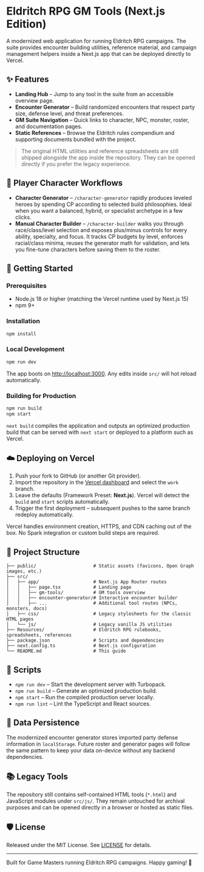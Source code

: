 # Eldritch RPG GM Tools (Next.js Edition)

A modernized web application for running Eldritch RPG campaigns. The suite provides encounter building utilities, reference material, and campaign management helpers inside a Next.js app that can be deployed directly to Vercel.

## ✨ Features

- **Landing Hub** – Jump to any tool in the suite from an accessible overview page.
- **Encounter Generator** – Build randomized encounters that respect party size, defense level, and threat preferences.
- **GM Suite Navigation** – Quick links to character, NPC, monster, roster, and documentation pages.
- **Static References** – Browse the Eldritch rules compendium and supporting documents bundled with the project.

> The original HTML utilities and reference spreadsheets are still shipped alongside the app inside the repository. They can be opened directly if you prefer the legacy experience.

## 🧙 Player Character Workflows

- **Character Generator** – `/character-generator` rapidly produces leveled heroes by spending CP according to selected build philosophies. Ideal when you want a balanced, hybrid, or specialist archetype in a few clicks.
- **Manual Character Builder** – `/character-builder` walks you through race/class/level selection and exposes plus/minus controls for every ability, specialty, and focus. It tracks CP budgets by level, enforces racial/class minima, reuses the generator math for validation, and lets you fine-tune characters before saving them to the roster.

## 🚀 Getting Started

### Prerequisites

- Node.js 18 or higher (matching the Vercel runtime used by Next.js 15)
- npm 9+

### Installation

```bash
npm install
```

### Local Development

```bash
npm run dev
```

The app boots on [http://localhost:3000](http://localhost:3000). Any edits inside `src/` will hot reload automatically.

### Building for Production

```bash
npm run build
npm start
```

`next build` compiles the application and outputs an optimized production build that can be served with `next start` or deployed to a platform such as Vercel.

## ☁️ Deploying on Vercel

1. Push your fork to GitHub (or another Git provider).
2. Import the repository in the [Vercel dashboard](https://vercel.com/new) and select the `work` branch.
3. Leave the defaults (Framework Preset: **Next.js**). Vercel will detect the `build` and `start` scripts automatically.
4. Trigger the first deployment – subsequent pushes to the same branch redeploy automatically.

Vercel handles environment creation, HTTPS, and CDN caching out of the box. No Spark integration or custom build steps are required.

## 🧱 Project Structure

```
├── public/                     # Static assets (favicons, Open Graph images, etc.)
├── src/
│   ├── app/                    # Next.js App Router routes
│   │   ├── page.tsx            # Landing page
│   │   ├── gm-tools/           # GM tools overview
│   │   ├── encounter-generator/# Interactive encounter builder
│   │   ├── ...                 # Additional tool routes (NPCs, monsters, docs)
│   ├── css/                    # Legacy stylesheets for the classic HTML pages
│   └── js/                     # Legacy vanilla JS utilities
├── Resources/                  # Eldritch RPG rulebooks, spreadsheets, references
├── package.json                # Scripts and dependencies
├── next.config.ts              # Next.js configuration
└── README.md                   # This guide
```

## 🧪 Scripts

- `npm run dev` – Start the development server with Turbopack.
- `npm run build` – Generate an optimized production build.
- `npm start` – Run the compiled production server locally.
- `npm run lint` – Lint the TypeScript and React sources.

## 💾 Data Persistence

The modernized encounter generator stores imported party defense information in `localStorage`. Future roster and generator pages will follow the same pattern to keep your data on-device without any backend dependencies.

## 📚 Legacy Tools

The repository still contains self-contained HTML tools (`*.html`) and JavaScript modules under `src/js/`. They remain untouched for archival purposes and can be opened directly in a browser or hosted as static files.

## 🛡️ License

Released under the MIT License. See [LICENSE](LICENSE) for details.

---

Built for Game Masters running Eldritch RPG campaigns. Happy gaming! 🎲
